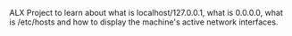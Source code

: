 ALX Project to learn about what is localhost/127.0.0.1, what is 0.0.0.0, what is /etc/hosts and how to display the machine's active network interfaces.
